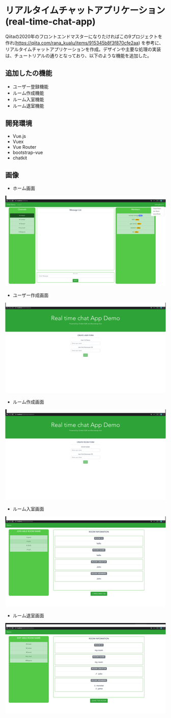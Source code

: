 # リアルタイムチャットアプリケーション (real-time-chat-app)
Qiitaの2020年のフロントエンドマスターになりたければこの9プロジェクトを作れ(https://qiita.com/rana_kualu/items/915345b8f3f870cfe2aa)
を参考に、リアルタイムチャットアプリケーションを作成。デザインや主要な処理の実装は、チュートリアルの通りとなっており、以下のような機能を追加した。

## 追加したの機能

* ユーザー登録機能
* ルーム作成機能
* ルーム入室機能
* ルーム退室機能

 
## 開発環境

* Vue.js
* Vuex
* Vue Router
* bootstrap-vue
* chatkit

 
## 画像
* ホーム画面
<img src="picture/Home.png" >

* ユーザー作成画面
<img src="picture/CreateUser.png" >

* ルーム作成画面
<img src="picture/CreateRoom.png" >

* ルーム入室画面
<img src="picture/JoinRoom.png" >

* ルーム退室画面
<img src="picture/LeaveRoom.png" >


